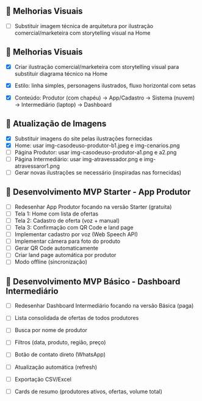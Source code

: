 

## 🎨 Melhorias Visuais

- [ ] Substituir imagem técnica de arquitetura por ilustração comercial/marketeira com storytelling visual na Home



## 🎨 Melhorias Visuais

- [x] Criar ilustração comercial/marketeira com storytelling visual para substituir diagrama técnico na Home
- [x] Estilo: linha simples, personagens ilustrados, fluxo horizontal com setas
- [x] Conteúdo: Produtor (com chapéu) → App/Cadastro → Sistema (nuvem) → Intermediário (laptop) → Dashboard




## 📸 Atualização de Imagens

- [x] Substituir imagens do site pelas ilustrações fornecidas
- [x] Home: usar img-casodeuso-produtor-b1.jpeg e img-cenarios.png
- [ ] Página Produtor: usar img-casodeuso-produtor-a1.png e a2.png
- [ ] Página Intermediário: usar img-atravessador.png e img-atravessaror1.png
- [ ] Gerar novas ilustrações se necessário (inspiradas nas fornecidas)

## 🎯 Desenvolvimento MVP Starter - App Produtor

- [ ] Redesenhar App Produtor focando na versão Starter (gratuita)
- [ ] Tela 1: Home com lista de ofertas
- [ ] Tela 2: Cadastro de oferta (voz + manual)
- [ ] Tela 3: Confirmação com QR Code e land page
- [ ] Implementar cadastro por voz (Web Speech API)
- [ ] Implementar câmera para foto do produto
- [ ] Gerar QR Code automaticamente
- [ ] Criar land page automática por produtor
- [ ] Modo offline (sincronização)

## 💼 Desenvolvimento MVP Básico - Dashboard Intermediário

- [ ] Redesenhar Dashboard Intermediário focando na versão Básica (paga)
- [ ] Lista consolidada de ofertas de todos produtores
- [ ] Busca por nome de produtor
- [ ] Filtros (data, produto, região, preço)
- [ ] Botão de contato direto (WhatsApp)
- [ ] Atualização automática (refresh)
- [ ] Exportação CSV/Excel
- [ ] Cards de resumo (produtores ativos, ofertas, volume total)

